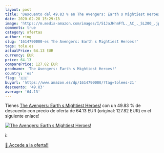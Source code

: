 ```yaml
---
layout: post
title: 'Descuento del 49.83 % en The Avengers: Earth s Mightiest Heroes!'
date: 2020-02-28 15:29:13
image: 'https://m.media-amazon.com/images/I/51JaJHhmFfL._AC_._SL200_.jpg'
comments: true
category: ofertas
author: ring
slug: '1614790000-es The Avengers: Earth s Mightiest Heroes!'
tags: tole.es
actualPrice: 64.13 EUR
currency: EUR
price: 64.13
comparePrice: 127.82 EUR
prodname: 'The Avengers: Earth s Mightiest Heroes!'
country: 'es'
flag: '🇪🇸'
buyurl: 'https://www.amazon.es/dp/1614790000/?tag=tolees-21'
descuento: '49.83'
average: '64.13'
---
```


Tienes [The Avengers: Earth s Mightiest Heroes!](https://www.amazon.es/dp/1614790000/?tag=tolees-21) con un 49.83 % de descuento con precio de oferta de 64.13 EUR (original: 127.82 EUR) en el siguiente enlace!

[![The Avengers: Earth s Mightiest Heroes!](https://m.media-amazon.com/images/I/51JaJHhmFfL._AC_._SL200_.jpg)](https://www.amazon.es/dp/1614790000/?tag=tolees-21)

ℹ️:


[🛒 Accede a la oferta!!](https://www.amazon.es/dp/1614790000/?tag=tolees-21)
